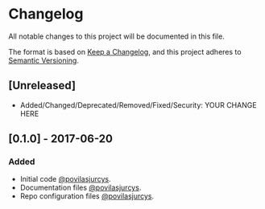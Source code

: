 # Changelog

All notable changes to this project will be documented in this file.

The format is based on [Keep a Changelog](https://keepachangelog.com/en/1.0.0/),
and this project adheres to [Semantic Versioning](https://semver.org/spec/v2.0.0.html).

## [Unreleased]

* Added/Changed/Deprecated/Removed/Fixed/Security: YOUR CHANGE HERE

## [0.1.0] - 2017-06-20

### Added

* Initial code [@povilasjurcys](https://github.com/povilasjurcys).
* Documentation files [@povilasjurcys](https://github.com/povilasjurcys).
* Repo configuration files [@povilasjurcys](https://github.com/povilasjurcys).
